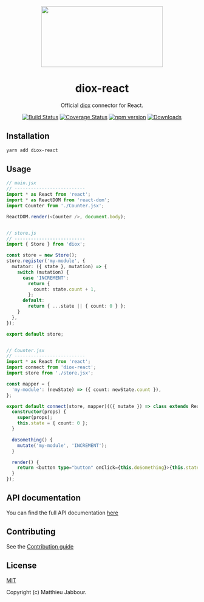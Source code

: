<div align="center">
  <img width="320" height="160" src="https://repository-images.githubusercontent.com/140085588/c5c67780-9dd3-11ea-9a14-8b129c46c06b">
<br>

# diox-react

Official [diox](https://github.com/matthieujabbour/diox) connector for React.

[![Build Status](https://travis-ci.org/matthieujabbour/diox-react.svg?branch=master)](https://travis-ci.org/matthieujabbour/diox-react)
[![Coverage Status](https://coveralls.io/repos/github/matthieujabbour/diox-react/badge.svg)](https://coveralls.io/github/matthieujabbour/diox-react)
[![npm version](https://badge.fury.io/js/diox-react.svg)](https://badge.fury.io/js/diox-react)
[![Downloads](https://img.shields.io/npm/dm/diox-react.svg)](https://www.npmjs.com/package/diox-react)

</div>


## Installation

```bash
yarn add diox-react
```


## Usage

```typescript
// main.jsx
// --------------------------
import * as React from 'react';
import * as ReactDOM from 'react-dom';
import Counter from './Counter.jsx';

ReactDOM.render(<Counter />, document.body);


// store.js
// --------------------------
import { Store } from 'diox';

const store = new Store();
store.register('my-module', {
  mutator: ({ state }, mutation) => {
    switch (mutation) {
      case 'INCREMENT':
        return {
          count: state.count + 1,
        };
      default:
        return { ...state || { count: 0 } };
    }
  },
});

export default store;


// Counter.jsx
// --------------------------
import * as React from 'react';
import connect from 'diox-react';
import store from './store.jsx';

const mapper = {
  'my-module': (newState) => ({ count: newState.count }),
};

export default connect(store, mapper)(({ mutate }) => class extends React.PureComponent {
  constructor(props) {
    super(props);
    this.state = { count: 0 };
  }

  doSomething() {
    mutate('my-module', 'INCREMENT');
  }

  render() {
    return <button type="button" onClick={this.doSomething}>{this.state.count}</button>;
  }
});
```


## API documentation

You can find the full API documentation [here](https://matthieujabbour.github.io/diox-react)


## Contributing

See the [Contribution guide](https://github.com/matthieujabbour/diox-react/blob/master/CONTRIBUTING.md)


## License

[MIT](https://github.com/matthieujabbour/diox-react/blob/master/LICENSE)

Copyright (c) Matthieu Jabbour.
